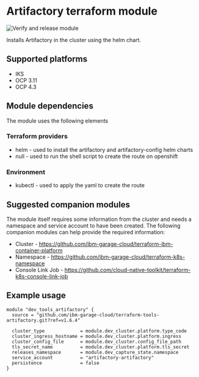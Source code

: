 # Artifactory terraform module

![Verify and release module](https://github.com/ibm-garage-cloud/terraform-tools-artifactory/workflows/Verify%20and%20release%20module/badge.svg?branch=master)

Installs Artifactory in the cluster using the helm chart.

## Supported platforms

- IKS
- OCP 3.11
- OCP 4.3

## Module dependencies

The module uses the following elements

### Terraform providers

- helm - used to install the artifactory and artifactory-config helm charts
- null - used to run the shell script to create the route on openshift

### Environment

- kubectl - used to apply the yaml to create the route

## Suggested companion modules

The module itself requires some information from the cluster and needs a
namespace and service account to have been created. The following companion
modules can help provide the required information:

- Cluster - https://github.com/ibm-garage-cloud/terraform-ibm-container-platform
- Namespace - https://github.com/ibm-garage-cloud/terraform-k8s-namespace
- Console Link Job - https://github.com/cloud-native-toolkit/terraform-k8s-console-link-job

## Example usage

```hcl-terraform
module "dev_tools_artifactory" {
  source = "github.com/ibm-garage-cloud/terraform-tools-artifactory.git?ref=v1.6.4"

  cluster_type             = module.dev_cluster.platform.type_code
  cluster_ingress_hostname = module.dev_cluster.platform.ingress
  cluster_config_file      = module.dev_cluster.config_file_path
  tls_secret_name          = module.dev_cluster.platform.tls_secret
  releases_namespace       = module.dev_capture_state.namespace
  service_account          = "artifactory-artifactory"
  persistence              = false
}
```
